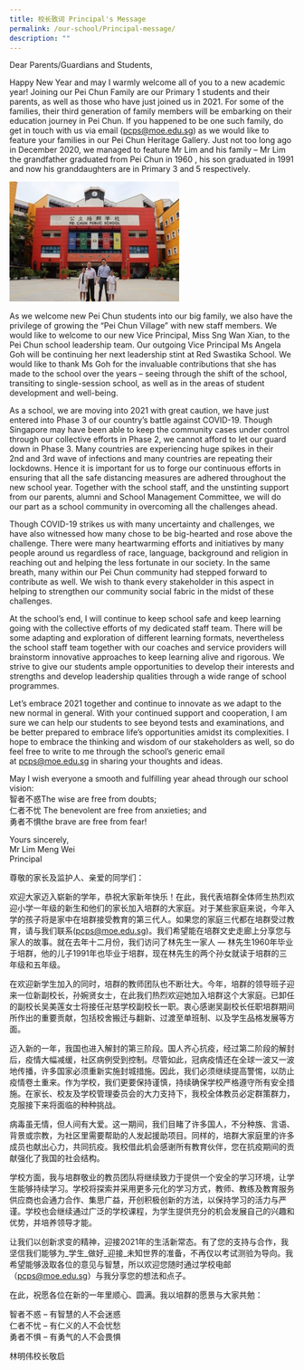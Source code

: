 ```yaml
---
title: 校长致词 Principal's Message
permalink: /our-school/Principal-message/
description: ""
---
```


Dear Parents/Guardians and Students,

Happy New Year and may I warmly welcome all of you to a new academic year! Joining our Pei Chun Family are our Primary 1 students and their parents, as well as those who have just joined us in 2021. For some of the families, their third generation of family members will be embarking on their education journey in Pei Chun. If you happened to be one such family, do get in touch with us via email ([pcps@moe.edu.sg](mailto:pcps@moe.edu.sg)) as we would like to feature your families in our Pei Chun Heritage Gallery. Just not too long ago in December 2020, we managed to feature Mr Lim and his family – Mr Lim the grandfather graduated from Pei Chun in 1960 , his son graduated in 1991 and now his granddaughters are in Primary 3 and 5 respectively.

![](/images/P%20message.jpg)

As we welcome new Pei Chun students into our big family, we also have the privilege of growing the “Pei Chun Village” with new staff members. We would like to welcome to our new Vice Principal, Miss Sng Wan Xian, to the Pei Chun school leadership team. Our outgoing Vice Principal Ms Angela Goh will be continuing her next leadership stint at Red Swastika School. We would like to thank Ms Goh for the invaluable contributions that she has made to the school over the years – seeing through the shift of the school, transiting to single-session school, as well as in the areas of student development and well-being.

As a school, we are moving into 2021 with great caution, we have just entered into Phase 3 of our country’s battle against COVID-19. Though Singapore may have been able to keep the community cases under control through our collective efforts in Phase 2, we cannot afford to let our guard down in Phase 3. Many countries are experiencing huge spikes in their 2nd and 3rd wave of infections and many countries are repeating their lockdowns. Hence it is important for us to forge our continuous efforts in ensuring that all the safe distancing measures are adhered throughout the new school year. Together with the school staff, and the unstinting support from our parents, alumni and School Management Committee, we will do our part as a school community in overcoming all the challenges ahead.

Though COVID-19 strikes us with many uncertainty and challenges, we have also witnessed how many chose to be big-hearted and rose above the challenge. There were many heartwarming efforts and initiatives by many people around us regardless of race, language, background and religion in reaching out and helping the less fortunate in our society. In the same breath, many within our Pei Chun community had stepped forward to contribute as well. We wish to thank every stakeholder in this aspect in helping to strengthen our community social fabric in the midst of these challenges.

At the school’s end, I will continue to keep school safe and keep learning going with the collective efforts of my dedicated staff team. There will be some adapting and exploration of different learning formats, nevertheless the school staff team together with our coaches and service providers will brainstorm innovative approaches to keep learning alive and rigorous. We strive to give our students ample opportunities to develop their interests and strengths and develop leadership qualities through a wide range of school programmes.

Let’s embrace 2021 together and continue to innovate as we adapt to the new normal in general. With your continued support and cooperation, I am sure we can help our students to see beyond tests and examinations, and be better prepared to embrace life’s opportunities amidst its complexities. I hope to embrace the thinking and wisdom of our stakeholders as well, so do feel free to write to me through the school’s generic email at [pcps@moe.edu.sg](mailto:pcps@moe.edu.sg) in sharing your thoughts and ideas.

May I wish everyone a smooth and fulfilling year ahead through our school vision:  
智者不惑The wise are free from doubts;  
仁者不忧 The benevolent are free from anxieties; and  
勇者不惧the brave are free from fear!

Yours sincerely,  
Mr Lim Meng Wei  
Principal

尊敬的家长及监护人、亲爱的同学们：

欢迎大家迈入崭新的学年，恭祝大家新年快乐！在此，我代表培群全体师生热烈欢迎小学一年级的新生和他们的家长加入培群的大家庭。对于某些家庭来说，今年入学的孩子将是家中在培群接受教育的第三代人。如果您的家庭三代都在培群受过教育，请与我们联系([pcps@moe.edu.sg](mailto:pcps@moe.edu.sg))。我们希望能在培群文史走廊上分享您与家人的故事。就在去年十二月份，我们访问了林先生一家人 — 林先生1960年毕业于培群，他的儿子1991年也毕业于培群，现在林先生的两个孙女就读于培群的三年级和五年级。

在欢迎新学生加入的同时，培群的教师团队也不断壮大。今年，培群的领导班子迎来一位新副校长，孙婉贤女士，在此我们热烈欢迎她加入培群这个大家庭。已卸任的副校长吴美莲女士将接任卍慈学校副校长一职。衷心感谢吴副校长任职培群期间所作出的重要贡献，包括校舍搬迁与翻新、过渡至单班制、以及学生品格发展等方面。

迈入新的一年，我国也进入解封的第三阶段。国人齐心抗疫，经过第二阶段的解封后，疫情大幅减缓，社区病例受到控制。尽管如此，冠病疫情还在全球一波又一波地传播，许多国家必须重新实施封城措施。因此，我们必须继续提高警惕，以防止疫情卷土重来。作为学校，我们更要保持谨慎，持续确保学校严格遵守所有安全措施。在家长、校友及学校管理委员会的大力支持下，我校全体教员必定群策群力，克服接下来将面临的种种挑战。

病毒虽无情，但人间有大爱。这一期间，我们目睹了许多国人，不分种族、言语、背景或宗教，为社区里需要帮助的人发起援助项目。同样的，培群大家庭里的许多成员也献出心力，共同抗疫。我校借此机会感谢所有教育伙伴，您在抗疫期间的贡献强化了我国的社会结构。

学校方面，我与培群敬业的教员团队将继续致力于提供一个安全的学习环境，让学生能够持续学习。学校将探索并采用更多元化的学习方式，教师、教练及教育服务供应商也会通力合作、集思广益，开创积极创新的方法，以保持学习的活力与严谨。学校也会继续通过广泛的学校课程，为学生提供充分的机会发展自己的兴趣和优势，并培养领导才能。

让我们以创新求变的精神，迎接2021年的生活新常态。有了您的支持与合作，我坚信我们能够为_学生_做好_迎接_未知世界的准备，不再仅以考试测验为导向。我希望能够汲取各位的意见与智慧，所以欢迎您随时通过学校电邮（[pcps@moe.edu.sg](mailto:pcps@moe.edu.sg)）与我分享您的想法和点子。

在此，祝愿各位在新的一年里顺心、圆满。我以培群的愿景与大家共勉：

智者不惑 – 有智慧的人不会迷惑  
仁者不忧 – 有仁义的人不会忧愁  
勇者不惧 – 有勇气的人不会畏惧

林明伟校长敬启